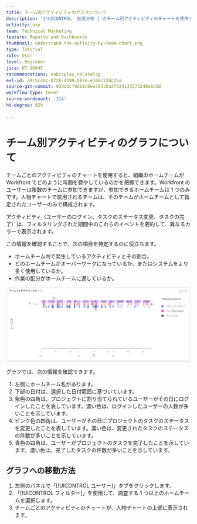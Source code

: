 ```yaml
---
title: チーム別アクティビティのグラフについて
description: '[!UICONTROL  拡張分析 ] のチーム別アクティビティのチャートを使用すると、組織のホームチームがWorkfrontでどのように時間を費やしているのかを把握できます。'
activity: use
team: Technical Marketing
feature: Reports and Dashboards
thumbnail: understand-the-activity-by-team-chart.png
type: Tutorial
role: User
level: Beginner
jira: KT-10045
recommendations: noDisplay,noCatalog
exl-id: a9c5c4bc-0728-4199-b87e-e166c23dc25a
source-git-commit: 92dd1cf0db8c6ea785cba2f524133273240a6d10
workflow-type: tm+mt
source-wordcount: '314'
ht-degree: 92%

---
```


# チーム別アクティビティのグラフについて

チームごとのアクティビティのチャートを使用すると、組織のホームチームが Workfront でどのように時間を費やしているのかを把握できます。Workfront のユーザーは複数のチームに参加できますが、参加できるホームチームは 1 つのみです。人物チャートで使用されるチームは、そのチームがホームチームとして指定されたユーザーのみで構成されます。

アクティビティ（ユーザーのログイン、タスクのステータス変更、タスクの完了）は、フィルタリングされた期間中のこれらのイベントを要約して、異なるカラーで表示されます。

この情報を確認することで、次の項目を特定するのに役立ちます。

* ホームチーム内で発生しているアクティビティとその割合。
* どのホームチームがオーバーワークになっているか、またはシステムをより多く使用しているか。
* 作業の配分がホームチームに適しているか。

![下の箇条書きで説明されている領域に数値が表示された、チーム別アクティビティのチャートを示す画像](assets/section-3-1.png)

グラフでは、次の情報を確認できます。

1. 左側にホームチーム名があります。
1. 下部の日付は、選択した日付範囲に基づいています。
1. 紫色の四角は、プロジェクトに割り当てられているユーザーがその日にログインしたことを表しています。濃い色は、ログインしたユーザーの人数が多いことを示しています。
1. ピンク色の四角は、ユーザーがその日にプロジェクトのタスクのステータスを変更したことを表しています。濃い色は、変更されたタスクのステータスの件数が多いことを示しています。
1. 青色の四角は、ユーザーがプロジェクトのタスクを完了したことを示しています。濃い色は、完了したタスクの件数が多いことを示しています。

## グラフへの移動方法

1. 左側のパネルで「[!UICONTROL ユーザー]」タブをクリックします。
1. 「[!UICONTROL フィルター]」を使用して、調査する 1 つ以上のホームチームを選択します。
1. チームごとのアクティビティのチャートが、人物チャートの上部に表示されます。
